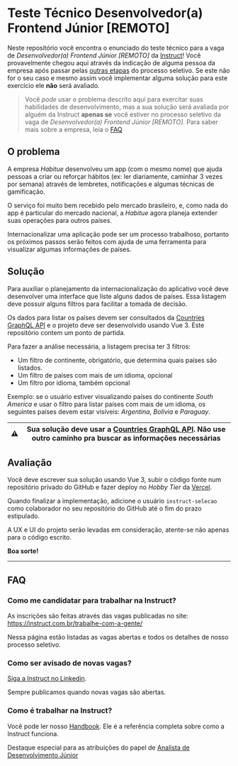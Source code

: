 # Teste Técnico Desenvolvedor(a) Frontend Júnior [REMOTO]

Neste repositório você encontra o enunciado do teste técnico para a vaga de
_Desenvolvedor(a) Frontend Júnior [REMOTO]_ da 
[Instruct](https://instruct.com.br/)! Você provavelmente chegou aqui através da 
indicação de alguma pessoa da empresa após passar pelas 
[outras etapas](https://instruct.com.br/trabalhe-com-a-gente/processo-de-selecao/)
do processo seletivo. Se este não for o seu caso e mesmo assim você implementar
alguma solução para este exercício ele **não** será avaliado.

> Você _pode_ usar o problema descrito aqui para exercitar suas habilidades de
> desenvolvimento, mas a sua solução será avaliada por alguém da Instruct
> **apenas se** você estiver no processo seletivo da vaga de _Desenvolvedor(a) 
> Frontend Júnior [REMOTO]_.
Para saber mais sobre a empresa, leia o [FAQ](#FAQ)

## O problema

A empresa _Habitue_ desenvolveu um app (com o mesmo nome) que ajuda pessoas a
criar ou reforçar hábitos (ex: ler diariamente, caminhar 3 vezes por semana)
através de lembretes, notificações e algumas técnicas de gamificação.

O serviço foi muito bem recebido pelo mercado brasileiro, e, como nada do app é 
particular do mercado nacional, a _Habitue_ agora planeja extender suas
operações para outros países.

Internacionalizar uma aplicação pode ser um processo trabalhoso, portanto os
próximos passos serão feitos com ajuda de uma ferramenta para visualizar
algumas informações de países.

## Solução

Para auxiliar o planejamento da internacionalização do aplicativo você deve
desenvolver uma interface que liste alguns dados de países. Essa listagem deve
possuir alguns filtros para facilitar a tomada de decisão.

Os dados para listar os países devem ser consultados da
[Countries GraphQL API](https://countries.trevorblades.com/graphql) e o projeto
deve ser desenvolvido usando Vue 3. Este repositório contem um ponto de partida.

Para fazer a análise necessária, a listagem precisa ter 3 filtros:
- Um filtro de continente, obrigatório, que determina quais países são listados.
- Um filtro de países com mais de um idioma, opcional
- Um filtro por idioma, também opcional

Exemplo: se o usuário estiver visualizando países do continente _South America_ 
e usar o filtro para listar países com mais de um idioma, os seguintes países
devem estar visíveis: _Argentina_, _Bolivia_ e _Paraguay_.

| ⚠️ | Sua solução deve usar a [Countries GraphQL API](https://countries.trevorblades.com/graphql). Não use outro caminho pra buscar as informações necessárias |
| --- | --- |

## Avaliação

Você deve escrever sua solução usando Vue 3, subir o código fonte num
repositório privado do GitHub e fazer deploy no _Hobby Tier_ da
[Vercel](https://vercel.com/).

Quando finalizar a implementação, adicione o usuário `instruct-selecao` como
colaborador no seu repositório do GitHub até o fim do prazo estipulado.

A UX e UI do projeto serão levadas em consideração, atente-se não apenas para o
código escrito.

**Boa sorte!**

---

## FAQ

### Como me candidatar para trabalhar na Instruct?

As inscrições são feitas através das vagas publicadas no site: https://instruct.com.br/trabalhe-com-a-gente/

Nessa página estão listadas as vagas abertas e todos os detalhes de nosso
processo seletivo.

### Como ser avisado de novas vagas?

[Siga a Instruct no Linkedin](https://www.linkedin.com/company/instructbr).

Sempre publicamos quando novas vagas são abertas.

### Como é trabalhar na Instruct?

Você pode ler nosso [Handbook](https://github.com/instruct-br/handbook). Ele é a referência completa sobre como a Instruct funciona.

Destaque especial para as atribuições do papel de [Analista de Desenvolvimento Júnior](https://github.com/instruct-br/handbook/blob/main/papeis.md#analista-de-desenvolvimento-j%C3%BAnior)
